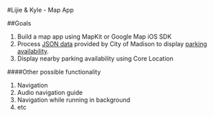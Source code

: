 #Lijie & Kyle - Map App

##Goals
1. Build a map app using MapKit or Google Map iOS SDK
2. Process [JSON data](http://www.cityofmadison.com/parking-utility/data/ramp-availability.json) provided by City of Madison to display [parking availability](http://www.cityofmadison.com/parking-utility/garages-lots/current-hourly-parking-availability).
3. Display nearby parking availability using Core Location

####Other possible functionality
1. Navigation
2. Audio navigation guide
3. Navigation while running in background
4. etc